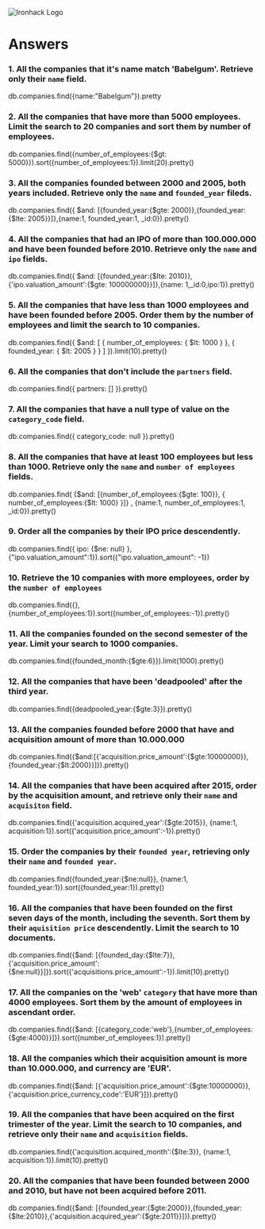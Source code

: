 ![Ironhack Logo](https://i.imgur.com/1QgrNNw.png)

# Answers

### 1. All the companies that it's name match 'Babelgum'. Retrieve only their `name` field.

db.companies.find({name:"Babelgum"}).pretty


### 2. All the companies that have more than 5000 employees. Limit the search to 20 companies and sort them by **number of employees**.
db.companies.find({number_of_employees:{$gt: 5000}}).sort({number_of_employees:1}).limit(20).pretty()


### 3. All the companies founded between 2000 and 2005, both years included. Retrieve only the `name` and `founded_year` fileds.
db.companies.find({ $and: [{founded_year:{$gte: 2000}},{founded_year:{$lte: 2005}}]},{name:1, founded_year:1, _id:0}).pretty()


### 4. All the companies that had an IPO of more than 100.000.000 and have been founded before 2010. Retrieve only the `name` and `ipo` fields.
db.companies.find({ $and: [{founded_year:{$lte: 2010}},{'ipo.valuation_amount':{$gte: 100000000}}]},{name: 1,_id:0,ipo:1}).pretty()



### 5. All the companies that have less than 1000 employees and have been founded before 2005. Order them by the number of employees and limit the search to 10 companies.
db.companies.find({ $and: [ { number_of_employees: { $lt: 1000 } }, { founded_year: { $lt: 2005 } } ] }).limit(10).pretty()


### 6. All the companies that don't include the `partners` field.
db.companies.find({ partners: [] }).pretty()


### 7. All the companies that have a null type of value on the `category_code` field.
db.companies.find({ category_code: null }).pretty()


### 8. All the companies that have at least 100 employees but less than 1000. Retrieve only the `name` and `number of employees` fields.
db.companies.find( {$and: [{number_of_employees:{$gte: 100}}, { number_of_employees:{$lt: 1000} }]} , {name:1, number_of_employees:1, _id:0}).pretty()


### 9. Order all the companies by their IPO price descendently.
db.companies.find({ ipo: {$ne: null} }, {"ipo.valuation_amount":1}).sort({"ipo.valuation_amount": -1})


### 10. Retrieve the 10 companies with more employees, order by the `number of employees`
db.companies.find({},{number_of_employees:1}).sort({number_of_employees:-1}).pretty()


### 11. All the companies founded on the second semester of the year. Limit your search to 1000 companies.
db.companies.find({founded_month:{$gte:6}}).limit(1000).pretty()


### 12. All the companies that have been 'deadpooled' after the third year.
db.companies.find({deadpooled_year:{$gte:3}}).pretty()


### 13. All the companies founded before 2000 that have and acquisition amount of more than 10.000.000
db.companies.find({$and:[{'acquisition.price_amount':{$gte:10000000}},{founded_year:{$lt:2000}}]}).pretty()


### 14. All the companies that have been acquired after 2015, order by the acquisition amount, and retrieve only their `name` and `acquisiton` field.
db.companies.find({'acquisition.acquired_year':{$gte:2015}}, {name:1, acquisition:1}).sort({'acquisition.price_amount':-1}).pretty()


### 15. Order the companies by their `founded year`, retrieving only their `name` and `founded year`.
db.companies.find({founded_year:{$ne:null}}, {name:1, founded_year:1}).sort({founded_year:1}).pretty()


### 16. All the companies that have been founded on the first seven days of the month, including the seventh. Sort them by their `aquisition price` descendently. Limit the search to 10 documents.
db.companies.find({$and: [{founded_day:{$lte:7}},{'acquisition.price_amount':{$ne:null}}]}).sort({'acquisitions.price_amount':-1}).limit(10).pretty()


### 17. All the companies on the 'web' `category` that have more than 4000 employees. Sort them by the amount of employees in ascendant order.
db.companies.find({$and: [{category_code:'web'},{number_of_employees:{$gte:4000}}]}).sort({number_of_employees:1}).pretty()



### 18. All the companies which their acquisition amount is more than 10.000.000, and currency are 'EUR'.
db.companies.find({$and: [{'acquisition.price_amount':{$gte:10000000}},{'acquisition.price_currency_code':'EUR'}]}).pretty()


### 19. All the companies that have been acquired on the first trimester of the year. Limit the search to 10 companies, and retrieve only their `name` and `acquisition` fields.
db.companies.find({'acquisition.acquired_month':{$lte:3}}, {name:1, acquisition:1}).limit(10).pretty()


### 20. All the companies that have been founded between 2000 and 2010, but have not been acquired before 2011.
db.companies.find({$and: [{founded_year:{$gte:2000}},{founded_year:{$lte:2010}},{'acquisition.acquired_year':{$gte:2011}}]}).pretty()

